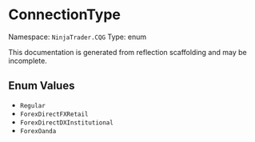 # ConnectionType

Namespace: `NinjaTrader.CQG`
Type: enum

This documentation is generated from reflection scaffolding and may be incomplete.

## Enum Values
- `Regular`
- `ForexDirectFXRetail`
- `ForexDirectDXInstitutional`
- `ForexOanda`
